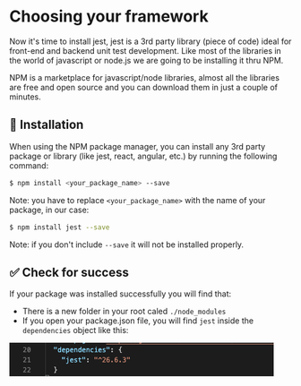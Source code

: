 # Choosing your framework

Now it's time to install jest, jest is a 3rd party library (piece of code) ideal for front-end and backend unit test development.
Like most of the libraries in the world of javascript or node.js we are going to be installing it thru NPM.

NPM is a marketplace for javascript/node libraries, almost all the libraries are free and open source and you can download them in just a couple of minutes.

## 📝 Installation

When using the NPM package manager, you can install any 3rd party package or library (like jest, react, angular, etc.) by running the following command:

```bash
$ npm install <your_package_name> --save
```

Note: you have to replace `<your_package_name>` with the name of your package, in our case:

```bash
$ npm install jest --save
```

Note: if you don't include `--save` it will not be installed properly.

## ✅ Check for success

If your package was installed successfully you will find that:

- There is a new folder in your root caled `./node_modules` 
- If you open your package.json file, you will find `jest` inside the `dependencies` object like this:

![Jest package](../../assets/jest-package.png)